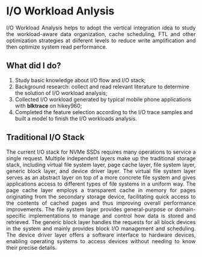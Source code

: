 # I/O Workload Anlysis

<p align = "justify">
I/O Workload Analysis helps to adopt the vertical integration idea to study the workload-aware data organization, cache scheduling, FTL and other optimization strategies at diiferent levels to reduce write amplification and then optimize system read performance.
</p>

## What did I do?

1. Study basic knowledge about I/O flow and I/O stack;
2. Background research: collect and read relevant literature to determine the solution of I/O workload analysis;
3. Collected I/O workload generated by typical mobile phone applications with **blktrace** on hikey960;
4. Completed the feature selection according to the I/O trace samples and built a model to finish the I/O workloads analysis.

## Traditional I/O Stack

<p align = "justify">
The current I/O stack for NVMe SSDs requires many operations to service a single request. Multiple independent layers make up the traditional storage stack, including virtual file system layer, page cache layer, file system layer, generic block layer, and device driver layer. The virtual file system layer serves as an abstract layer on top of a more concrete file system and gives applications access to different types of file systems in a uniform way. The page cache layer employs a transparent cache in memory for pages originating from the secondary storage device, facilitating quick access to the contents of cached pages and thus improving overall performance improvements. The file system layer provides general-purpose or domain-specific implementations to manage and control how data is stored and retrieved. The generic block layer handles the requests for all block devices in the system and mainly provides block I/O management and scheduling. The device driver layer offers a software interface to hardware devices, enabling operating systems to access devices without needing to know their precise details.
</p>

